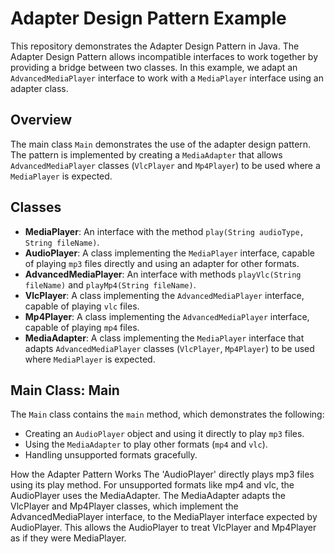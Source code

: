 # Adapter Design Pattern Example

This repository demonstrates the Adapter Design Pattern in Java. The Adapter Design Pattern allows incompatible interfaces to work together by providing a bridge between two classes. In this example, we adapt an `AdvancedMediaPlayer` interface to work with a `MediaPlayer` interface using an adapter class.

## Overview

The main class `Main` demonstrates the use of the adapter design pattern. The pattern is implemented by creating a `MediaAdapter` that allows `AdvancedMediaPlayer` classes (`VlcPlayer` and `Mp4Player`) to be used where a `MediaPlayer` is expected.

## Classes

- **MediaPlayer**: An interface with the method `play(String audioType, String fileName)`.
- **AudioPlayer**: A class implementing the `MediaPlayer` interface, capable of playing `mp3` files directly and using an adapter for other formats.
- **AdvancedMediaPlayer**: An interface with methods `playVlc(String fileName)` and `playMp4(String fileName)`.
- **VlcPlayer**: A class implementing the `AdvancedMediaPlayer` interface, capable of playing `vlc` files.
- **Mp4Player**: A class implementing the `AdvancedMediaPlayer` interface, capable of playing `mp4` files.
- **MediaAdapter**: A class implementing the `MediaPlayer` interface that adapts `AdvancedMediaPlayer` classes (`VlcPlayer`, `Mp4Player`) to be used where `MediaPlayer` is expected.

## Main Class: Main

The `Main` class contains the `main` method, which demonstrates the following:

- Creating an `AudioPlayer` object and using it directly to play `mp3` files.
- Using the `MediaAdapter` to play other formats (`mp4` and `vlc`).
- Handling unsupported formats gracefully.

How the Adapter Pattern Works
The 'AudioPlayer' directly plays mp3 files using its play method.
For unsupported formats like mp4 and vlc, the AudioPlayer uses the MediaAdapter.
The MediaAdapter adapts the VlcPlayer and Mp4Player classes, which implement the AdvancedMediaPlayer interface, to the MediaPlayer interface expected by AudioPlayer.
This allows the AudioPlayer to treat VlcPlayer and Mp4Player as if they were MediaPlayer.
